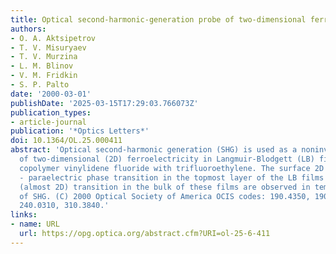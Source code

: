 ```yaml
---
title: Optical second-harmonic-generation probe of two-dimensional ferroelectricity
authors:
- O. A. Aktsipetrov
- T. V. Misuryaev
- T. V. Murzina
- L. M. Blinov
- V. M. Fridkin
- S. P. Palto
date: '2000-03-01'
publishDate: '2025-03-15T17:29:03.766073Z'
publication_types:
- article-journal
publication: '*Optics Letters*'
doi: 10.1364/OL.25.000411
abstract: 'Optical second-harmonic generation (SHG) is used as a noninvasive probe
  of two-dimensional (2D) ferroelectricity in Langmuir-Blodgett (LB) films of the
  copolymer vinylidene fluoride with trifluoroethylene. The surface 2D ferroelectric
  - paraelectric phase transition in the topmost layer of the LB films and a thickness-independent
  (almost 2D) transition in the bulk of these films are observed in temperature studies
  of SHG. (C) 2000 Optical Society of America OCIS codes: 190.4350, 190.4710, 190.2620,
  240.0310, 310.3840.'
links:
- name: URL
  url: https://opg.optica.org/abstract.cfm?URI=ol-25-6-411
---
```

